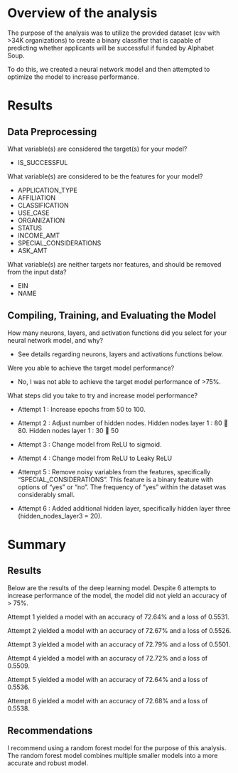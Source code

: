 # Overview of the analysis

The purpose of the analysis was to utilize the provided dataset (csv with >34K organizations) to create a binary classifier that is capable of predicting whether applicants will be successful if funded by Alphabet Soup.  

To do this, we created a neural network model and then attempted to optimize the model to increase performance.  

# Results

## Data Preprocessing

What variable(s) are considered the target(s) for your model?

-	IS_SUCCESSFUL

What variable(s) are considered to be the features for your model?

-	APPLICATION_TYPE
-	AFFILIATION
-	CLASSIFICATION
-	USE_CASE
-	ORGANIZATION
-	STATUS
-	INCOME_AMT
-	SPECIAL_CONSIDERATIONS
-	ASK_AMT 

What variable(s) are neither targets nor features, and should be removed from the input data?

-	EIN
-	NAME

## Compiling, Training, and Evaluating the Model

How many neurons, layers, and activation functions did you select for your neural network model, and why?
-	See details regarding neurons, layers and activations functions below. 

Were you able to achieve the target model performance?
-	No, I was not able to achieve the target model performance of >75%. 

What steps did you take to try and increase model performance?
-	Attempt 1 : Increase epochs from 50 to 100.  

-	Attempt 2 : Adjust number of hidden nodes. Hidden nodes layer 1 : 80  80.  Hidden nodes layer 1 : 30  50

-	Attempt 3 : Change model from ReLU to sigmoid. 

-	Attempt 4 : Change model from ReLU to Leaky ReLU  

-	Attempt 5 : Remove noisy variables from the features, specifically “SPECIAL_CONSIDERATIONS”.  This feature is a binary feature with options of “yes” or “no”.  The frequency of “yes” within the dataset was considerably small.  

-	Attempt 6 : Added additional hidden layer, specifically hidden layer three (hidden_nodes_layer3 = 20).

# Summary

## Results

Below are the results of the deep learning model.  Despite 6 attempts to increase performance of the model, the model did not yield an accuracy of > 75%.  

Attempt 1 yielded a model with an accuracy of 72.64% and a loss of 0.5531.

Attempt 2 yielded a model with an accuracy of 72.67% and a loss of 0.5526.

Attempt 3 yielded a model with an accuracy of 72.79% and a loss of 0.5501.

Attempt 4 yielded a model with an accuracy of 72.72% and a loss of 0.5509.

Attempt 5 yielded a model with an accuracy of 72.64% and a loss of 0.5536.

Attempt 6 yielded a model with an accuracy of 72.68% and a loss of 0.5538.

## Recommendations

I recommend using a random forest model for the purpose of this analysis.  The random forest model combines multiple smaller models into a more accurate and robust model.  
